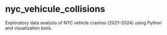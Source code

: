 # nyc_vehicule_collisions
Exploratory data analysis of NYC vehicle crashes (2021–2024) using Python and visualization tools.
